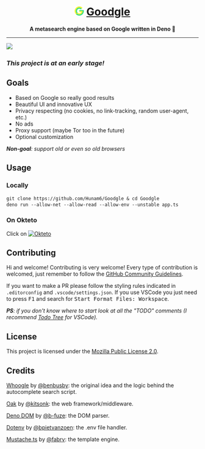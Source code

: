 <h1 align='center'><img src="./assets/goodgle.svg" height="24" width="24"/> <ins>Goodgle</ins></h1>
<p align='center'><strong>A metasearch engine based on Google written in Deno 🦕</strong></p>

---

<img src="https://siasky.net/nABA-Ukp_nBB_fUeqg7uFfK6Rtmw2s03ZVfqnp5uZOYgpg"/>

### *This project is at an early stage!*

## Goals

- Based on Google so really good results
- Beautiful UI and innovative UX
- Privacy respecting (no cookies, no link-tracking, random user-agent, etc.)
- No ads
- Proxy support (maybe Tor too in the future)
- Optional customization

<i><b>Non-goal</b>: support old or even so old browsers</i>

## Usage

### Locally

    git clone https://github.com/Hunam6/Goodgle & cd Goodgle
    deno run --allow-net --allow-read --allow-env --unstable app.ts

### On Okteto

Click on [![Okteto](https://okteto.com/develop-okteto.svg)](https://cloud.okteto.com/deploy?repository=https://github.com/Hunam6/Goodgle)

## Contributing

Hi and welcome! Contributing is very welcome! Every type of contribution is welcomed, just remember to follow the [GitHub Community Guidelines](https://docs.github.com/articles/github-community-guidelines).

If you want to make a PR please follow the styling rules indicated in `.editorconfig` and `.vscode/settings.json`. If you use VSCode you just need to press <kbd>F1</kbd> and search for <kbd>Start Format Files: Workspace</kbd>.

*__PS__: if you don't know where to start look at all the "TODO" comments (I recommend [Todo Tree](https://marketplace.visualstudio.com/items?itemName=Gruntfuggly.todo-tree) for VSCode).*

## License

This project is licensed under the [Mozilla Public License 2.0](./LICENSE).

## Credits

[Whoogle](https://github.com/benbusby/whoogle-search) by [@benbusby](https://github.com/benbusby): the original idea and the logic behind the autocomplete search script.

[Oak](https://github.com/oakserver/oak) by [@kitsonk](https://github.com/kitsonk): the web framework/middleware.

[Deno DOM](https://github.com/b-fuze/deno-dom) by [@b-fuze](https://github.com/b-fuze): the DOM parser.

[Dotenv](https://github.com/pietvanzoen/deno-dotenv) by [@bpietvanzoen](https://github.com/pietvanzoen): the .env file handler.

[Mustache.ts](https://github.com/fabrv/mustache.ts) by [@fabrv](https://github.com/fabrv): the template engine.
